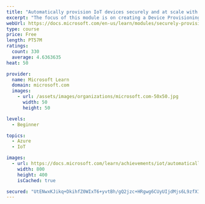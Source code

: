 ```yaml
---
title: "Automatically provision IoT devices securely and at scale with the Device Provisioning Service"
excerpt: "The focus of this module is on creating a Device Provisioning Service (DPS) to securely handle multiple remote devices. First, you create an IoT Hub, and add the DPS service. Next, an X.509 root certificate, and multiple leaf certificates, are created to handle security. Code for a simulated device is provided. You then link all the pieces together, and verify that your DPS resource works. After completing the module, you should have a good understanding of how to provision Azure IoT devices at scale."
webUrl: https://docs.microsoft.com/en-us/learn/modules/securely-provision-iot-devices-at-scale-with-device-provisioning-service/
type: course
price: Free
length: PT57M
ratings:
  count: 330
  average: 4.6363635
heat: 50

provider:
  name: Microsoft Learn
  domain: microsoft.com
  images:
    - url: /assets/images/organizations/microsoft.com-50x50.jpg
      width: 50
      height: 50

levels:
  - Beginner

topics:
  - Azure
  - IoT

images:
  - url: https://docs.microsoft.com/learn/achievements/iot/automatically-provision-iot-devices-securely-at-scale-with-dps-social.png
    width: 800
    height: 400
    isCached: true

secured: "UtENwxKJikq+DkihfZ0WIxT6+yvtBh/gQ2jzc+HRgwg6CUyUIjdMjs6L9zfX1P42fJmNK6/vHGanJY+mtDnTgW3pvMjJSWIrixNSvWrRPRsmin6zVdYOvsfNjuZ2lh1tp6WTg3eumQJm80ypFxU43B7i6SUd3OHeY34qzB7FRkRofnkV7+VOG+KGbO1FDz75DiP9HTNaY+sUALJ3FNoTSZZC1Pme/EORx2/zUD0xNFc0ccCgFY+OaIefaLHIxXiQU2SRve/h/63/uDg/bEKdAFVknl29aAoACF70vAdxxzHZuGWl8PgnEQfnMgazR7J37twdzAfD0mR20EiE6JlxHWu/fI8Iv5erv9i7LCyjU0q9qA3//z7/julwRI5AVIBEaWff2Budn/D7VZeIOpSWXJcBzw5etZraVPakYOZ1S+A=;eZMMJO9AVdhMHMijYuX6mQ=="
---
```


